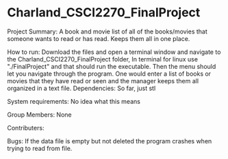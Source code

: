 # Charland_CSCI2270_FinalProject
Project Summary:
A book and movie list of all of the books/movies that someone wants to read or has read. Keeps them all in one place.

How to run:
Download the files and open a terminal window and navigate to the Charland_CSCI2270_FinalProject folder,
In terminal for linux use "./FinalProject" and that should run the executable. Then the menu should let you navigate through the program.
One would enter a list of books or movies that they have read or seen and the manager keeps them all organized in a text file.
Dependencies:
So far, just stl

System requirements:
No idea what this means

Group Members:
None

Contributers:

Bugs:
If the data file is empty but not deleted the program crashes when trying to read from file.


